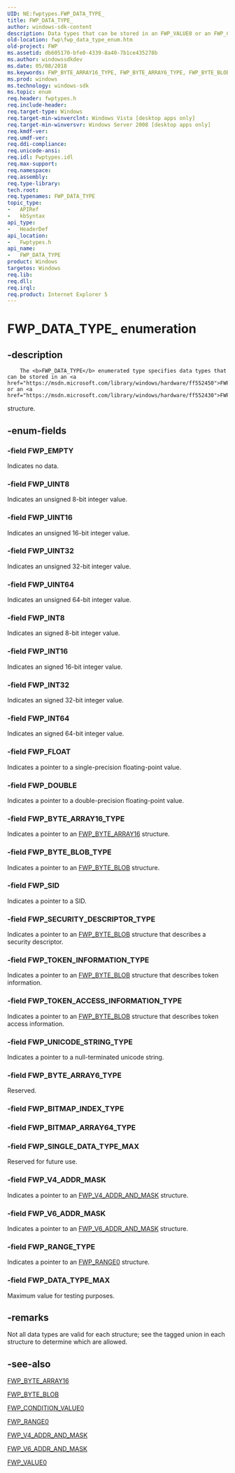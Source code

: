 ```yaml
---
UID: NE:fwptypes.FWP_DATA_TYPE_
title: FWP_DATA_TYPE_
author: windows-sdk-content
description: Data types that can be stored in an FWP_VALUE0 or an FWP_CONDITION_VALUE0 structure.
old-location: fwp\fwp_data_type_enum.htm
old-project: FWP
ms.assetid: db605170-bfe0-4339-8a40-7b1ce435278b
ms.author: windowssdkdev
ms.date: 05/08/2018
ms.keywords: FWP_BYTE_ARRAY16_TYPE, FWP_BYTE_ARRAY6_TYPE, FWP_BYTE_BLOB_TYPE, FWP_DATA_TYPE, FWP_DATA_TYPE enumeration [Filtering], FWP_DATA_TYPE_, FWP_DATA_TYPE_MAX, FWP_DOUBLE, FWP_EMPTY, FWP_FLOAT, FWP_INT16, FWP_INT32, FWP_INT64, FWP_INT8, FWP_RANGE_TYPE, FWP_SECURITY_DESCRIPTOR_TYPE, FWP_SID, FWP_SINGLE_DATA_TYPE_MAX, FWP_TOKEN_ACCESS_INFORMATION_TYPE, FWP_TOKEN_INFORMATION_TYPE, FWP_UINT16, FWP_UINT32, FWP_UINT64, FWP_UINT8, FWP_UNICODE_STRING_TYPE, FWP_V4_ADDR_MASK, FWP_V6_ADDR_MASK, fwp.fwp_data_type_enum, fwptypes/FWP_BYTE_ARRAY16_TYPE, fwptypes/FWP_BYTE_ARRAY6_TYPE, fwptypes/FWP_BYTE_BLOB_TYPE, fwptypes/FWP_DATA_TYPE, fwptypes/FWP_DATA_TYPE_MAX, fwptypes/FWP_DOUBLE, fwptypes/FWP_EMPTY, fwptypes/FWP_FLOAT, fwptypes/FWP_INT16, fwptypes/FWP_INT32, fwptypes/FWP_INT64, fwptypes/FWP_INT8, fwptypes/FWP_RANGE_TYPE, fwptypes/FWP_SECURITY_DESCRIPTOR_TYPE, fwptypes/FWP_SID, fwptypes/FWP_SINGLE_DATA_TYPE_MAX, fwptypes/FWP_TOKEN_ACCESS_INFORMATION_TYPE, fwptypes/FWP_TOKEN_INFORMATION_TYPE, fwptypes/FWP_UINT16, fwptypes/FWP_UINT32, fwptypes/FWP_UINT64, fwptypes/FWP_UINT8, fwptypes/FWP_UNICODE_STRING_TYPE, fwptypes/FWP_V4_ADDR_MASK, fwptypes/FWP_V6_ADDR_MASK
ms.prod: windows
ms.technology: windows-sdk
ms.topic: enum
req.header: fwptypes.h
req.include-header: 
req.target-type: Windows
req.target-min-winverclnt: Windows Vista [desktop apps only]
req.target-min-winversvr: Windows Server 2008 [desktop apps only]
req.kmdf-ver: 
req.umdf-ver: 
req.ddi-compliance: 
req.unicode-ansi: 
req.idl: Fwptypes.idl
req.max-support: 
req.namespace: 
req.assembly: 
req.type-library: 
tech.root: 
req.typenames: FWP_DATA_TYPE
topic_type:
-	APIRef
-	kbSyntax
api_type:
-	HeaderDef
api_location:
-	Fwptypes.h
api_name:
-	FWP_DATA_TYPE
product: Windows
targetos: Windows
req.lib: 
req.dll: 
req.irql: 
req.product: Internet Explorer 5
---
```


# FWP_DATA_TYPE_ enumeration


## -description



		The <b>FWP_DATA_TYPE</b> enumerated type specifies data types that can be stored in an <a href="https://msdn.microsoft.com/library/windows/hardware/ff552450">FWP_VALUE0</a> or an <a href="https://msdn.microsoft.com/library/windows/hardware/ff552430">FWP_CONDITION_VALUE0</a>
structure.


## -enum-fields




### -field FWP_EMPTY

Indicates no data.


### -field FWP_UINT8

Indicates an unsigned 8-bit integer value.


### -field FWP_UINT16

Indicates an unsigned 16-bit integer value.


### -field FWP_UINT32

Indicates an unsigned 32-bit integer value.


### -field FWP_UINT64

Indicates an unsigned 64-bit integer value.


### -field FWP_INT8

Indicates an signed 8-bit integer value.


### -field FWP_INT16

Indicates an signed 16-bit integer value.


### -field FWP_INT32

Indicates an signed 32-bit integer value.


### -field FWP_INT64

Indicates an signed 64-bit integer value.


### -field FWP_FLOAT

Indicates a pointer to a single-precision floating-point  value.


### -field FWP_DOUBLE

Indicates a pointer to a double-precision floating-point  value.


### -field FWP_BYTE_ARRAY16_TYPE

Indicates a pointer to an <a href="https://msdn.microsoft.com/library/windows/hardware/ff552425">FWP_BYTE_ARRAY16</a> structure.


### -field FWP_BYTE_BLOB_TYPE

Indicates a pointer to an <a href="https://msdn.microsoft.com/library/windows/hardware/ff552427">FWP_BYTE_BLOB</a> structure.


### -field FWP_SID

Indicates a pointer to a SID.


### -field FWP_SECURITY_DESCRIPTOR_TYPE

Indicates a pointer to an <a href="https://msdn.microsoft.com/library/windows/hardware/ff552427">FWP_BYTE_BLOB</a> structure that describes a security descriptor.


### -field FWP_TOKEN_INFORMATION_TYPE

Indicates a pointer to an <a href="https://msdn.microsoft.com/library/windows/hardware/ff552427">FWP_BYTE_BLOB</a> structure that describes token information.


### -field FWP_TOKEN_ACCESS_INFORMATION_TYPE

Indicates a pointer to an <a href="https://msdn.microsoft.com/library/windows/hardware/ff552427">FWP_BYTE_BLOB</a> structure that describes token access information.


### -field FWP_UNICODE_STRING_TYPE

Indicates a pointer to a null-terminated unicode string.


### -field FWP_BYTE_ARRAY6_TYPE

Reserved.


### -field FWP_BITMAP_INDEX_TYPE


### -field FWP_BITMAP_ARRAY64_TYPE


### -field FWP_SINGLE_DATA_TYPE_MAX

Reserved for future use.


### -field FWP_V4_ADDR_MASK

Indicates a pointer to an <a href="https://msdn.microsoft.com/library/windows/hardware/ff552441">FWP_V4_ADDR_AND_MASK</a> structure. 


### -field FWP_V6_ADDR_MASK

Indicates a pointer to an <a href="https://msdn.microsoft.com/library/windows/hardware/ff552446">FWP_V6_ADDR_AND_MASK</a> structure. 


### -field FWP_RANGE_TYPE

Indicates a pointer to an <a href="https://msdn.microsoft.com/library/windows/hardware/ff552438">FWP_RANGE0</a> structure.


### -field FWP_DATA_TYPE_MAX

Maximum value for testing purposes.


## -remarks



Not all data types are valid for each structure; see the tagged union
in each structure to determine which are allowed.




## -see-also




<a href="https://msdn.microsoft.com/library/windows/hardware/ff552425">FWP_BYTE_ARRAY16</a>



<a href="https://msdn.microsoft.com/library/windows/hardware/ff552427">FWP_BYTE_BLOB</a>



<a href="https://msdn.microsoft.com/library/windows/hardware/ff552430">FWP_CONDITION_VALUE0</a>



<a href="https://msdn.microsoft.com/library/windows/hardware/ff552438">FWP_RANGE0</a>



<a href="https://msdn.microsoft.com/library/windows/hardware/ff552441">FWP_V4_ADDR_AND_MASK</a>



<a href="https://msdn.microsoft.com/library/windows/hardware/ff552446">FWP_V6_ADDR_AND_MASK</a>



<a href="https://msdn.microsoft.com/library/windows/hardware/ff552450">FWP_VALUE0</a>
 

 

